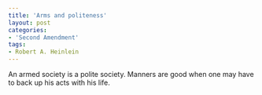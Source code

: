 ```yaml
---
title: 'Arms and politeness'
layout: post
categories:
- 'Second Amendment'
tags:
- Robert A. Heinlein
---
```


An armed society is a polite society. Manners are good when one may have to back up his acts with his life.